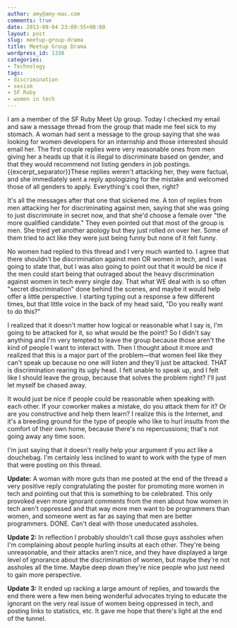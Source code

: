 ```yaml
---
author: amy@amy-mac.com
comments: true
date: 2013-09-04 23:09:55+00:00
layout: post
slug: meetup-group-drama
title: Meetup Group Drama
wordpress_id: 1338
categories:
- Technology
tags:
- discrimination
- sexism
- SF Ruby
- women in tech
---
```


I am a member of the SF Ruby Meet Up group. Today I checked my email and saw a message thread from the group that made me feel sick to my stomach. A woman had sent a message to the group saying that she was looking for women developers for an internship and those interested should email her. The first couple replies were very reasonable ones from men giving her a heads up that it is illegal to discriminate based on gender, and that they would recommend not listing genders in job postings. {{excerpt_separator}}These replies weren't attacking her, they were factual, and she immediately sent a reply apologizing for the mistake and welcomed those of all genders to apply. Everything's cool then, right?

It's all the messages after that one that sickened me. A ton of replies from men attacking her for discriminating against men, saying that she was going to just discriminate in secret now, and that she'd choose a female over "the more qualified candidate." They even pointed out that most of the group is men. She tried yet another apology but they just rolled on over her. Some of them tried to act like they were just being funny but none of it felt funny.

No women had replied to this thread and I very much wanted to. I agree that there shouldn't be discrimination against men OR women in tech, and I was going to state that, but I was also going to point out that it would be nice if the men could start being that outraged about the heavy discrimination against women in tech every single day. That what WE deal with is so often "secret discrimination" done behind the scenes, and maybe it would help offer a little perspective. I starting typing out a response a few different times, but that little voice in the back of my head said, "Do you really want to do this?"

I realized that it doesn't matter how logical or reasonable what I say is, I'm going to be attacked for it, so what would be the point? So I didn't say anything and I'm very tempted to leave the group because those aren't the kind of people I want to interact with. Then I thought about it more and realized that this is a major part of the problem—that women feel like they can't speak up because no one will listen and they'll just be attacked. THAT is discrimination rearing its ugly head. I felt unable to speak up, and I felt like I should leave the group, because that solves the problem right? I'll just let myself be chased away.

It would just be nice if people could be reasonable when speaking with each other. If your coworker makes a mistake, do you attack them for it? Or are you constructive and help them learn? I realize this is the Internet, and it's a breeding ground for the type of people who like to hurl insults from the comfort of their own home, because there's no repercussions; that's not going away any time soon.

I'm just saying that it doesn't really help your argument if you act like a douchebag. I'm certainly less inclined to want to work with the type of men that were posting on this thread.

**Update:** A woman with more guts than me posted at the end of the thread a very positive reply congratulating the poster for promoting more women in tech and pointing out that this is something to be celebrated. This only provoked even more ignorant comments from the men about how women in tech aren't oppressed and that way more men want to be programmers than women, and someone went as far as saying that men are better programmers. DONE. Can't deal with those uneducated assholes.

**Update 2:** In reflection I probably shouldn't call those guys assholes when I'm complaining about people hurling insults at each other. They're being unreasonable, and their attacks aren't nice, and they have displayed a large level of ignorance about the discrimination of women, but maybe they're not assholes all the time. Maybe deep down they're nice people who just need to gain more perspective.

**Update 3:** It ended up racking a large amount of replies, and towards the end there were a few men being wonderful advocates trying to educate the ignorant on the very real issue of women being oppressed in tech, and posting links to statistics, etc. It gave me hope that there's light at the end of the tunnel.
